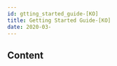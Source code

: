 ```yaml
---
id: gtting_started_guide-[KO]
title: Getting Started Guide-[KO]
date: 2020-03-
---
```


## Content

